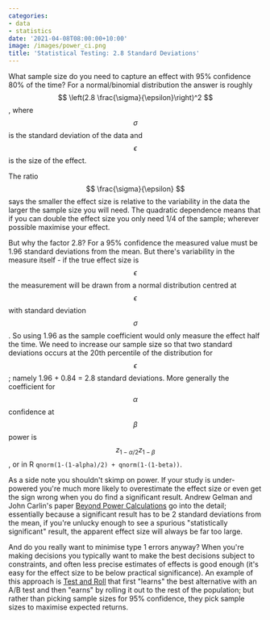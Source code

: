 ```yaml
---
categories:
- data
- statistics
date: '2021-04-08T08:00:00+10:00'
image: /images/power_ci.png
title: 'Statistical Testing: 2.8 Standard Deviations'
---
```


What sample size do you need to capture an effect with 95% confidence 80% of the time?
For a normal/binomial distribution the answer is roughly $$ \left(2.8 \frac{\sigma}{\epsilon}\right)^2 $$, where $$ \sigma $$ is the standard deviation of the data and $$ \epsilon $$ is the size of the effect.

The ratio $$ \frac{\sigma}{\epsilon} $$ says the smaller the effect size is relative to the variability in the data the larger the sample size you will need.
The quadratic dependence means that if you can double the effect size you only need 1/4 of the sample; wherever possible maximise your effect.

But why the factor 2.8?
For a 95% confidence the measured value must be 1.96 standard deviations from the mean.
But there's variability in the measure itself - if the true effect size is $$ \epsilon $$ the measurement will be drawn from a normal distribution centred at $$ \epsilon $$ with standard deviation $$ \sigma $$.
So using 1.96 as the sample coefficient would only measure the effect half the time.
We need to increase our sample size so that two standard deviations occurs at the 20th percentile of the distribution for $$\epsilon$$; namely 1.96 + 0.84 = 2.8 standard deviations.
More generally the coefficient for $$\alpha$$ confidence at $$\beta$$ power is $$ z_{1 - \alpha / 2} z_{1 - \beta} $$, or in R `qnorm(1-(1-alpha)/2) + qnorm(1-(1-beta))`.

As a side note you shouldn't skimp on power.
If your study is under-powered you're much more likely to overestimate the effect size or even get the sign wrong when you do find a significant result.
Andrew Gelman and John Carlin's paper [Beyond Power Calculations](http://www.stat.columbia.edu/~gelman/research/published/retropower_final.pdf) go into the detail; essentially because a significant result has to be 2 standard deviations from the mean, if you're unlucky enough to see a spurious "statistically significant" result, the apparent effect size will always be far too large.

And do you really want to minimise type 1 errors anyway?
When you're making decisions you typically want to make the best decisions subject to constraints, and often less precise estimates of effects is good enough (it's easy for the effect size to be below practical significance).
An example of this approach is [Test and Roll](/test-and-roll) that first "learns" the best alternative with an A/B test and then "earns" by rolling it out to the rest of the population; but rather than picking sample sizes for 95% confidence, they pick sample sizes to maximise expected returns.